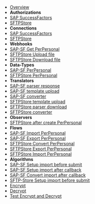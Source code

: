 - [Overview](overview.md)
- **Authorizations**
- [SAP SuccessFactors](authorizations/sap-success-factors.md)
- [SFTPStore](authorizations/sftp-store.md)
- **Connections**
- [SAP SuccessFactors](connections/sap-success-factors.md)
- [SFTPStore](connections/sftp-store.md)
- **Webhooks**
- [SAP-SF Get PerPersonal](webhooks/sap-success-factors-get-perpersonal.md)
- [SFTPStore Upload file](webhooks/sftp-store-upload-file.md)
- [SFTPStore Download file](webhooks/sftp-store-download-file.md)
- **Data-Types**
- [SAP-SF PerPersonal](data-types/SAPSuccessFactors-PerPersonal.md)
- [SFTPStore PerPersonal](data-types/SFTPStore-PerPersonal.md)
- **Translators**
- [SAP-SF parser response](translators/parse_from_sapsf_api_response_to_sapsf_perpersonal.md)
- [SAP-SF template upload](translators/parse_from_sapsf_perpersonal_to_sftp_server_upload_request.md)
- [SAP-SF converter](translators/parse_from_sapsf_to_sftpstore_perpersonal.md)
- [SFTPStore template upload](translators/parse_from_sftpstore_perpersonal_to_sftp_server_upload_request.md)
- [SFTPStore parser download](translators/parse_from_sftp_server_download_response_to_sftpstore_perpersonal.md)
- [SFTPStore converter](translators/parse_from_sftpstore_to_sapsf_perpersonal.md)
- **Observers**
- [SFTPStore after create PerPersonal](observers/SFTPStore-PerPersonal-throw_after_creating.md)
- **Flows**
- [SAP-SF Import PerPersonal](flows/sapsf-do_import_from_sapsf_perpersonal.md)
- [SAP-SF Export PerPersonal](flows/sapsf-do_export_to_sftp_server_perpersonal.md)
- [SFTPStore Convert PerPersonal](flows/sftpstore-do_convert_from_sapsf_perpersonal.md)
- [SFTPStore Export PerPersonal](flows/sftpstore-do_export_to_sftp_server_perpersonal.md)
- [SFTPStore Import PerPersonal](flows/sftpstore-do_import_from_sftp_server_perpersonal.md)
- **Algorithms**
- [SAP-SF Setup import before submit](algorithms/sapsf-setup_import_before_submit.md)
- [SAP-SF Setup import after callback](algorithms/sapsf-setup_import_next_page_after_callback.md)
- [SAP-SF Convert import after callback](algorithms/sapsf-convert_import_perpersonal_after_callback.md)
- [SFTP-Store Setup import before submit](algorithms/sftpstore-setup_import_before_submit.md)
- [Encrypt](algorithms/miesh-encrypt.md)
- [Decrypt](algorithms/miesh-decrypt.md)
- [Test Encrypt and Decrypt](algorithms/miesh-encrypt-decrypt.md)
